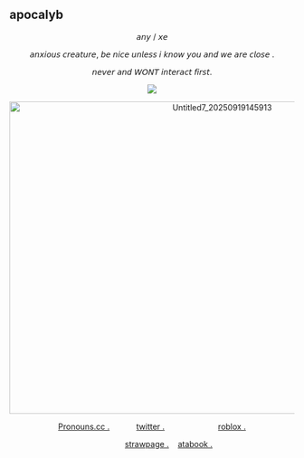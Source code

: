 ## apocalyb


<div align="center"> 𝘢𝘯𝘺 / 𝘹𝘦

𝘢𝘯𝘹𝘪𝘰𝘶𝘴 𝘤𝘳𝘦𝘢𝘵𝘶𝘳𝘦, 𝘣𝘦 𝘯𝘪𝘤𝘦 𝘶𝘯𝘭𝘦𝘴𝘴 𝘪 𝘬𝘯𝘰𝘸 𝘺𝘰𝘶 𝘢𝘯𝘥 𝘸𝘦 𝘢𝘳𝘦 𝘤𝘭𝘰𝘴𝘦 .

𝘯𝘦𝘷𝘦𝘳 𝘢𝘯𝘥 𝘞𝘖𝘕𝘛 𝘪𝘯𝘵𝘦𝘳𝘢𝘤𝘵 𝘧𝘪𝘳𝘴𝘵.

![](https://komarev.com/ghpvc/?username=GoldenLaurelss&color=blueviolet&label=MY+✦+SHOT&base=100&abbreviated=true)



<div align="center">
  
<img width="736" height="552" alt="Untitled7_20250919145913" src="https://github.com/user-attachments/assets/c1567b52-710a-4391-8417-4bb71a8e43d0" />


[Pronouns.cc .](https://pronouns.cc/@MintSzlla) ‎‎ ‎‎‎‎ ‎‎‎‎ ‎‎‎‎‎‎ ‎‎‎‎ ‎‎‎‎ ‎‎‎‎ ‎‎‎‎ ‎‎‎‎ ‎‎‎‎ ‎‎‎‎ ‎‎‎‎‎‎ ‎‎‎‎ ‎‎‎‎ ‎‎‎‎ ‎‎‎‎ ‎‎‎‎ ‎‎‎‎ ‎‎‎‎ ‎‎‎‎ ‎‎‎‎ ‎‎‎‎ ‎‎‎‎‎‎ ‎‎‎ ‎‎‎‎ ‎‎‎‎ ‎‎‎‎ ‎‎‎‎ ‎‎‎‎ ‎‎‎‎ ‎‎‎‎ ‎‎‎‎ ‎‎‎‎ ‎‎‎‎‎‎‎‎ ‎‎ ‎‎‎‎ ‎‎‎ ‎‎‎‎ ‎‎‎‎‎‎‎‎ ‎‎ ‎‎‎‎ ‎‎‎‎ ‎‎ ‎ [twitter .](https://x.com/underhatred) ‎ ‎ ‎ ‎‎ ‎‎‎‎ ‎‎‎‎ ‎‎ ‎   ‎ ‎ ‎  ‎ ‎ ‎ ‎  ‎‎ ‎  ‎ ‎  ‎ ‎  ‎ ‎  ‎ ‎  ‎ ‎  ‎  ‎ ‎ ‎‎ ‎  ‎ ‎  ‎ ‎‎ ‎ [roblox .](https://www.roblox.com/users/2666279700/profile)

 ‎ ‎  ‎ ‎ ‎ ‎ ‎  ‎ ‎ ‎ ‎  ‎ ‎  ‎ ‎ ‎[strawpage .](https://vyouss.straw.page) ‎ ‎  ‎ ‎ ‎ ‎ ‎  ‎ ‎‎ ‎ ‎ ‎   ‎ ‎  ‎ ‎ ‎ ‎ ‎  ‎ ‎‎ ‎‎‎ ‎‎‎‎ ‎‎‎‎ ‎‎‎ ‎‎‎‎ ‎‎‎‎ ‎ ‎ ‎ ‎ ‎ ‎ ‎ ‎  ‎ ‎ ‎       ‎ ‎ [atabook .](https://mintszlla.atabook.org/)
